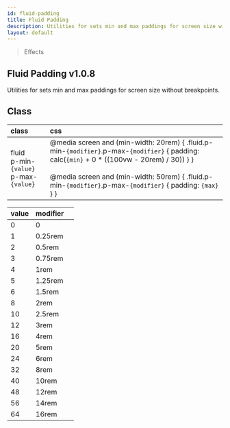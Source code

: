 ```yaml
---
id: fluid-padding
title: Fluid Padding
description: Utilities for sets min and max paddings for screen size without breakpoints.
layout: default
---
```


> Effects

## Fluid Padding <span class="ml-1 px-2 py-1 text-sm text-gray-600 bg-gray-300">v1.0.8</span>

Utilities for sets min and max paddings for screen size without breakpoints.

## Class

| <span class="px-3 py-1 text-white bg-charcoal-100 rounded-full">class</span> | <span class="px-3 py-1 text-white bg-charcoal-100 rounded-full">css</span> |
|:--|:--|
| fluid <br> p-min-`{value}` <br> p-max-`{value}` | @media screen and (min-width: 20rem) { .fluid.p-min-`{modifier}`.p-max-`{modifier}` { padding: calc(`{min}` + 0 * ((100vw - 20rem) / 30)) } } <br><br> @media screen and (min-width: 50rem) {  .fluid.p-min-`{modifier}`.p-max-`{modifier}` { padding: `{max}` } } |

| <span class="px-3 py-1 text-white bg-charcoal-100 rounded-full">value</span> | <span class="px-3 py-1 text-white bg-charcoal-100 rounded-full">modifier</span> | |
|:--|:--|:-:|
| 0 | 0 |
| 1 | 0.25rem |
| 2 | 0.5rem |
| 3 | 0.75rem |
| 4 | 1rem |
| 5 | 1.25rem |
| 6 | 1.5rem |
| 8 | 2rem |
| 10 | 2.5rem |
| 12 | 3rem |
| 16 | 4rem |
| 20 | 5rem |
| 24 | 6rem |
| 32 | 8rem |
| 40 | 10rem |
| 48 | 12rem |
| 56 | 14rem |
| 64 | 16rem |
